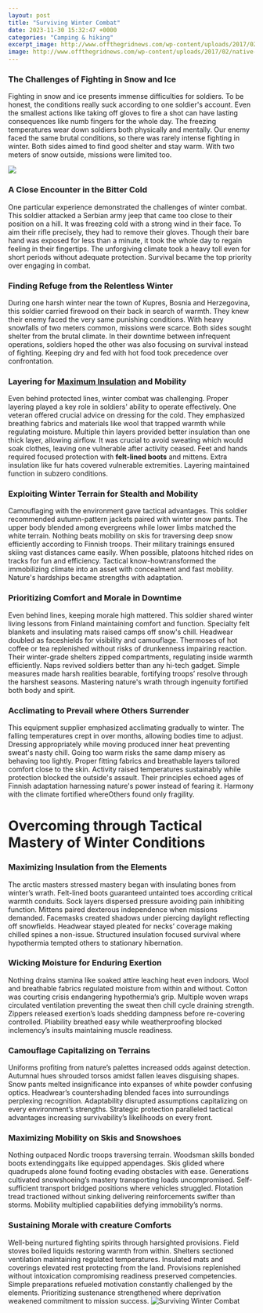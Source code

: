 ```yaml
---
layout: post
title: "Surviving Winter Combat"
date: 2023-11-30 15:32:47 +0000
categories: "Camping & hiking"
excerpt_image: http://www.offthegridnews.com/wp-content/uploads/2017/02/native-winter.jpg
image: http://www.offthegridnews.com/wp-content/uploads/2017/02/native-winter.jpg
---
```


### The Challenges of Fighting in Snow and Ice
Fighting in snow and ice presents immense difficulties for soldiers. To be honest, the conditions really suck according to one soldier's account. Even the smallest actions like taking off gloves to fire a shot can have lasting consequences like numb fingers for the whole day. The freezing temperatures wear down soldiers both physically and mentally. Our enemy faced the same brutal conditions, so there was rarely intense fighting in winter. Both sides aimed to find good shelter and stay warm. With two meters of snow outside, missions were limited too. 

![](https://media.defense.gov/2018/Jan/31/2001871654/-1/-1/0/180122-M-QX735-011.JPG)
### A Close Encounter in the Bitter Cold 
One particular experience demonstrated the challenges of winter combat. This soldier attacked a Serbian army jeep that came too close to their position on a hill. It was freezing cold with a strong wind in their face. To aim their rifle precisely, they had to remove their gloves. Though their bare hand was exposed for less than a minute, it took the whole day to regain feeling in their fingertips. The unforgiving climate took a heavy toll even for short periods without adequate protection. Survival became the top priority over engaging in combat.
### Finding Refuge from the Relentless Winter 
During one harsh winter near the town of Kupres, Bosnia and Herzegovina, this soldier carried firewood on their back in search of warmth. They knew their enemy faced the very same punishing conditions. With heavy snowfalls of two meters common, missions were scarce. Both sides sought shelter from the brutal climate. In their downtime between infrequent operations, soldiers hoped the other was also focusing on survival instead of fighting. Keeping dry and fed with hot food took precedence over confrontation. 
### Layering for [Maximum Insulation](https://fistore.mysenprints.com/collection/agarwal) and Mobility
Even behind protected lines, winter combat was challenging. Proper layering played a key role in soldiers' ability to operate effectively. One veteran offered crucial advice on dressing for the cold. They emphasized breathing fabrics and materials like wool that trapped warmth while regulating moisture. Multiple thin layers provided better insulation than one thick layer, allowing airflow. It was crucial to avoid sweating which would soak clothes, leaving one vulnerable after activity ceased. Feet and hands required focused protection with **felt-lined boots** and mittens. Extra insulation like fur hats covered vulnerable extremities. Layering maintained function in subzero conditions.
### Exploiting Winter Terrain for Stealth and Mobility 
Camouflaging with the environment gave tactical advantages. This soldier recommended autumn-pattern jackets paired with winter snow pants. The upper body blended among evergreens while lower limbs matched the white terrain. Nothing beats mobility on skis for traversing deep snow efficiently according to Finnish troops. Their military trainings ensured skiing vast distances came easily. When possible, platoons hitched rides on tracks for fun and efficiency. Tactical know-howtransformed the immobilizing climate into an asset with concealment and fast mobility. Nature's hardships became strengths with adaptation. 
### Prioritizing Comfort and Morale in Downtime
Even behind lines, keeping morale high mattered. This soldier shared winter living lessons from Finland maintaining comfort and function. Specialty felt blankets and insulating mats raised camps off snow's chill. Headwear doubled as faceshields for visibility and camouflage. Thermoses of hot coffee or tea replenished without risks of drunkenness impairing reaction. Their winter-grade shelters zipped compartments, regulating inside warmth efficiently. Naps revived soldiers better than any hi-tech gadget. Simple measures made harsh realities bearable, fortifying troops’ resolve through the harshest seasons. Mastering nature's wrath through ingenuity fortified both body and spirit.
### Acclimating to Prevail where Others Surrender 
This equipment supplier emphasized acclimating gradually to winter. The falling temperatures crept in over months, allowing bodies time to adjust. Dressing appropriately while moving produced inner heat preventing sweat's nasty chill. Going too warm risks the same damp misery as behaving too lightly. Proper fitting fabrics and breathable layers tailored comfort close to the skin. Activity raised temperatures sustainably while protection blocked the outside's assault. Their principles echoed ages of Finnish adaptation harnessing nature's power instead of fearing it. Harmony with the climate fortified whereOthers found only fragility.
# Overcoming through Tactical Mastery of Winter Conditions
### Maximizing Insulation from the Elements 
The arctic masters stressed mastery began with insulating bones from winter’s wrath. Felt-lined boots guaranteed untainted toes according critical warmth conduits. Sock layers dispersed pressure avoiding pain inhibiting function. Mittens paired dexterous independence when missions demanded. Facemasks created shadows under piercing daylight reflecting off snowfields. Headwear stayed pleated for necks’ coverage making chilled spines a non-issue. Structured insulation focused survival where hypothermia tempted others to stationary hibernation.
### Wicking Moisture for Enduring Exertion
Nothing drains stamina like soaked attire leaching heat even indoors. Wool and breathable fabrics regulated moisture from within and without. Cotton was courting crisis endangering hypothermia’s grip. Multiple woven wraps circulated ventilation preventing the sweat then chill cycle draining strength. Zippers released exertion’s loads shedding dampness before re-covering controlled. Pliability breathed easy while weatherproofing blocked inclemency’s insults maintaining muscle readiness.
### Camouflage Capitalizing on Terrains 
Uniforms profiting from nature’s palettes increased odds against detection. Autumnal hues shrouded torsos amidst fallen leaves disguising shapes. Snow pants melted insignificance into expanses of white powder confusing optics. Headwear’s countershading blended faces into surroundings perplexing recognition. Adaptability disrupted assumptions capitalizing on every environment’s strengths. Strategic protection paralleled tactical advantages increasing survivability’s likelihoods on every front.
### Maximizing Mobility on Skis and Snowshoes
Nothing outpaced Nordic troops traversing terrain. Woodsman skills bonded boots extendinggaits like equipped appendages. Skis glided where quadrupeds alone found footing evading obstacles with ease. Generations cultivated snowshoeing’s mastery transporting loads uncompromised. Self-sufficient transport bridged positions where vehicles struggled. Flotation tread tractioned without sinking delivering reinforcements swifter than storms. Mobility multiplied capabilities defying immobility’s norms.
### Sustaining Morale with creature Comforts
Well-being nurtured fighting spirits through harsighted provisions. Field stoves boiled liquids restoring warmth from within. Shelters sectioned ventilation maintaining regulated temperatures. Insulated mats and coverings elevated rest protecting from the land. Provisions replenished without intoxication compromising readiness preserved competencies. Simple preparations refueled motivation constantly challenged by the elements. Prioritizing sustenance strengthened where deprivation weakened commitment to mission success.
![Surviving Winter Combat](http://www.offthegridnews.com/wp-content/uploads/2017/02/native-winter.jpg)